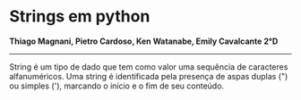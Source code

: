 # Strings em python
**Thiago Magnani, Pietro Cardoso, Ken Watanabe, Emily Cavalcante 2°D**
___

String é um tipo de dado que tem como valor uma sequência de caracteres alfanuméricos. Uma string é identificada pela presença de aspas duplas (") ou simples ('), marcando o início e o fim de seu conteúdo.

